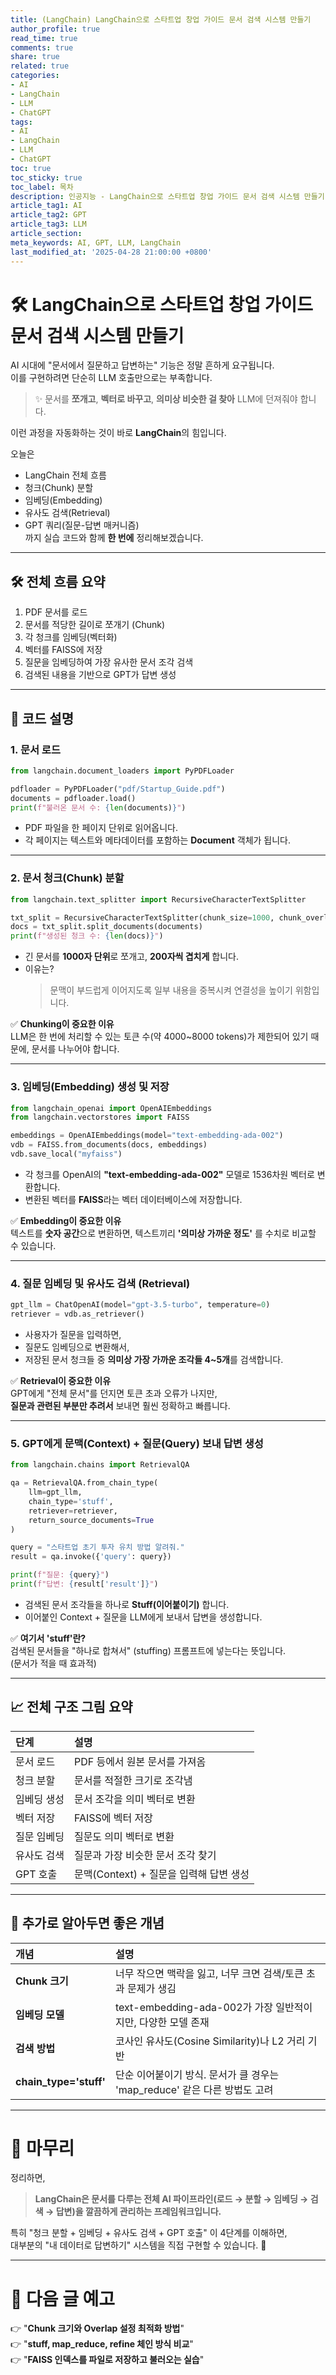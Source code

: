 ```yaml
---
title: (LangChain) LangChain으로 스타트업 창업 가이드 문서 검색 시스템 만들기
author_profile: true
read_time: true
comments: true
share: true
related: true
categories:
- AI
- LangChain
- LLM
- ChatGPT
tags:
- AI
- LangChain
- LLM
- ChatGPT
toc: true
toc_sticky: true
toc_label: 목차
description: 인공지능 - LangChain으로 스타트업 창업 가이드 문서 검색 시스템 만들기
article_tag1: AI
article_tag2: GPT
article_tag3: LLM
article_section: 
meta_keywords: AI, GPT, LLM, LangChain
last_modified_at: '2025-04-28 21:00:00 +0800'
---
```




# 🛠 LangChain으로 스타트업 창업 가이드 문서 검색 시스템 만들기

AI 시대에 "문서에서 질문하고 답변하는" 기능은 정말 흔하게 요구됩니다.  
이를 구현하려면 단순히 LLM 호출만으로는 부족합니다.

> ✨ 문서를 **쪼개고**, **벡터로 바꾸고**, **의미상 비슷한 걸 찾아** LLM에 던져줘야 합니다.

이런 과정을 자동화하는 것이 바로 **LangChain**의 힘입니다.

오늘은  
- LangChain 전체 흐름  
- 청크(Chunk) 분할  
- 임베딩(Embedding)  
- 유사도 검색(Retrieval)  
- GPT 쿼리(질문-답변 매커니즘)  
까지 실습 코드와 함께 **한 번에** 정리해보겠습니다.

---

## 🛠 전체 흐름 요약

1. PDF 문서를 로드
2. 문서를 적당한 길이로 쪼개기 (Chunk)
3. 각 청크를 임베딩(벡터화)
4. 벡터를 FAISS에 저장
5. 질문을 임베딩하여 가장 유사한 문서 조각 검색
6. 검색된 내용을 기반으로 GPT가 답변 생성

---

## 📄 코드 설명

### 1. 문서 로드

```python
from langchain.document_loaders import PyPDFLoader

pdfloader = PyPDFLoader("pdf/Startup_Guide.pdf")
documents = pdfloader.load()
print(f"불러온 문서 수: {len(documents)}")
```

- PDF 파일을 한 페이지 단위로 읽어옵니다.
- 각 페이지는 텍스트와 메타데이터를 포함하는 **Document** 객체가 됩니다.

---

### 2. 문서 청크(Chunk) 분할

```python
from langchain.text_splitter import RecursiveCharacterTextSplitter

txt_split = RecursiveCharacterTextSplitter(chunk_size=1000, chunk_overlap=200)
docs = txt_split.split_documents(documents)
print(f"생성된 청크 수: {len(docs)}")
```

- 긴 문서를 **1000자 단위**로 쪼개고, **200자씩 겹치게** 합니다.
- 이유는?  
  > 문맥이 부드럽게 이어지도록 일부 내용을 중복시켜 연결성을 높이기 위함입니다.

✅ **Chunking이 중요한 이유**  
LLM은 한 번에 처리할 수 있는 토큰 수(약 4000~8000 tokens)가 제한되어 있기 때문에, 문서를 나누어야 합니다.

---

### 3. 임베딩(Embedding) 생성 및 저장

```python
from langchain_openai import OpenAIEmbeddings
from langchain.vectorstores import FAISS

embeddings = OpenAIEmbeddings(model="text-embedding-ada-002")
vdb = FAISS.from_documents(docs, embeddings)
vdb.save_local("myfaiss")
```

- 각 청크를 OpenAI의 **"text-embedding-ada-002"** 모델로 1536차원 벡터로 변환합니다.
- 변환된 벡터를 **FAISS**라는 벡터 데이터베이스에 저장합니다.

✅ **Embedding이 중요한 이유**  
텍스트를 **숫자 공간**으로 변환하면, 텍스트끼리 **'의미상 가까운 정도'** 를 수치로 비교할 수 있습니다.

---

### 4. 질문 임베딩 및 유사도 검색 (Retrieval)

```python
gpt_llm = ChatOpenAI(model="gpt-3.5-turbo", temperature=0)
retriever = vdb.as_retriever()
```

- 사용자가 질문을 입력하면,
- 질문도 임베딩으로 변환해서,
- 저장된 문서 청크들 중 **의미상 가장 가까운 조각들 4~5개**를 검색합니다.

✅ **Retrieval이 중요한 이유**  
GPT에게 "전체 문서"를 던지면 토큰 초과 오류가 나지만,  
**질문과 관련된 부분만 추려서** 보내면 훨씬 정확하고 빠릅니다.

---

### 5. GPT에게 문맥(Context) + 질문(Query) 보내 답변 생성

```python
from langchain.chains import RetrievalQA

qa = RetrievalQA.from_chain_type(
    llm=gpt_llm,
    chain_type='stuff',
    retriever=retriever,
    return_source_documents=True
)

query = "스타트업 초기 투자 유치 방법 알려줘."
result = qa.invoke({'query': query})

print(f"질문: {query}")
print(f"답변: {result['result']}")
```

- 검색된 문서 조각들을 하나로 **Stuff(이어붙이기)** 합니다.
- 이어붙인 Context + 질문을 LLM에게 보내서 답변을 생성합니다.

✅ **여기서 'stuff'란?**  
검색된 문서들을 "하나로 합쳐서" (stuffing) 프롬프트에 넣는다는 뜻입니다.  
(문서가 적을 때 효과적)

---

## 📈 전체 구조 그림 요약

| 단계 | 설명 |
|:---|:---|
| 문서 로드 | PDF 등에서 원본 문서를 가져옴 |
| 청크 분할 | 문서를 적절한 크기로 조각냄 |
| 임베딩 생성 | 문서 조각을 의미 벡터로 변환 |
| 벡터 저장 | FAISS에 벡터 저장 |
| 질문 임베딩 | 질문도 의미 벡터로 변환 |
| 유사도 검색 | 질문과 가장 비슷한 문서 조각 찾기 |
| GPT 호출 | 문맥(Context) + 질문을 입력해 답변 생성 |

---

## 🧩 추가로 알아두면 좋은 개념

| 개념 | 설명 |
|:---|:---|
| **Chunk 크기** | 너무 작으면 맥락을 잃고, 너무 크면 검색/토큰 초과 문제가 생김 |
| **임베딩 모델** | text-embedding-ada-002가 가장 일반적이지만, 다양한 모델 존재 |
| **검색 방법** | 코사인 유사도(Cosine Similarity)나 L2 거리 기반 |
| **chain_type='stuff'** | 단순 이어붙이기 방식. 문서가 클 경우는 'map_reduce' 같은 다른 방법도 고려 |

---

# 📝 마무리

정리하면,

> **LangChain은 문서를 다루는 전체 AI 파이프라인(로드 → 분할 → 임베딩 → 검색 → 답변)을 깔끔하게 관리하는 프레임워크입니다.**

특히 "청크 분할 + 임베딩 + 유사도 검색 + GPT 호출" 이 4단계를 이해하면,  
대부분의 "내 데이터로 답변하기" 시스템을 직접 구현할 수 있습니다. 🚀

---

# 🚀 다음 글 예고

👉 "**Chunk 크기와 Overlap 설정 최적화 방법**"  
👉 "**stuff, map_reduce, refine 체인 방식 비교**"  
👉 "**FAISS 인덱스를 파일로 저장하고 불러오는 실습**"  
